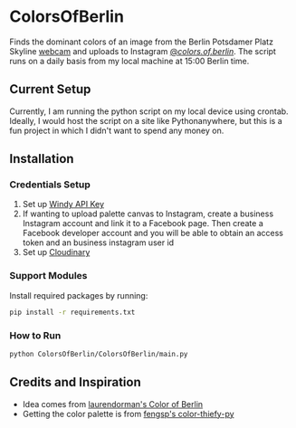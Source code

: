 # ColorsOfBerlin
Finds the dominant colors of an image from the Berlin Potsdamer Platz Skyline [webcam](https://www.windy.com/-Webcams/Germany/Berlin/Skyline-Potsdamer-Platz-LIVE-Stream/webcams/1260635090?radar,52.506,13.143,11) and uploads to Instagram [@_colors.of.berlin_](https://www.instagram.com/_colors.of.berlin_/). The script runs on a daily basis from my local machine at 15:00 Berlin time.

## Current Setup
Currently, I am running the python script on my local device using crontab. Ideally, I would host the script on a site like Pythonanywhere, but this is a fun project in which I didn't want to spend any money on.

## Installation
### Credentials Setup
1. Set up [Windy API Key](https://api.windy.com/webcams/docs#/list/region)
2. If wanting to upload palette canvas to Instagram, create a business Instagram account and link it to a Facebook page. Then create a Facebook developer account and you will be able to obtain an access token and an business instagram user id
3. Set up [Cloudinary](https://cloudinary.com/documentation/developer_overview)

### Support Modules

Install required packages by running:
``` bash
pip install -r requirements.txt
```

### How to Run
```bash
python ColorsOfBerlin/ColorsOfBerlin/main.py
```

## Credits and Inspiration
- Idea comes from [laurendorman's Color of Berlin](https://github.com/laurendorman/color-of-berlin)
- Getting the color palette is from [fengsp's color-thiefy-py](https://github.com/fengsp/color-thief-py)